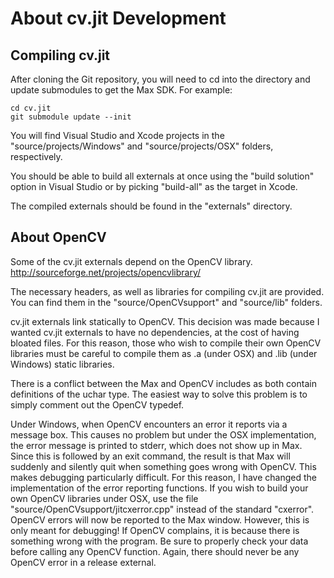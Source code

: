 # About cv.jit Development

## Compiling cv.jit

After cloning the Git repository, you will need to cd into the directory and update submodules to get the Max SDK. For example:

    cd cv.jit
    git submodule update --init

You will find Visual Studio and Xcode projects in the "source/projects/Windows" and "source/projects/OSX" folders, respectively.

You should be able to build all externals at once using the "build solution" option in Visual Studio or by picking "build-all" as the target in Xcode.

The compiled externals should be found in the "externals" directory.

## About OpenCV

Some of the cv.jit externals depend on the OpenCV library. <http://sourceforge.net/projects/opencvlibrary/>

The necessary headers, as well as libraries for compiling cv.jit are provided. You can find them in the "source/OpenCVsupport" and "source/lib" folders.

cv.jit externals link statically to OpenCV. This decision was made because I wanted cv.jit externals to have no dependencies, at the cost of having bloated files. For this reason, those who wish to compile their own OpenCV libraries must be careful to compile them as .a (under OSX) and .lib (under Windows) static libraries.

There is a conflict between the Max and OpenCV includes as both contain definitions of the uchar type. The easiest way to solve this problem is to simply comment out the OpenCV typedef.

Under Windows, when OpenCV encounters an error it reports via a message box. This causes no problem but under the OSX implementation, the error message is printed to stderr, which does not show up in Max. Since this is followed by an exit command, the result is that Max will suddenly and silently quit when something goes wrong with OpenCV. This makes debugging particularly difficult. For this reason, I have changed the implementation of the error reporting functions. If you wish to build your own OpenCV libraries under OSX, use the file "source/OpenCVsupport/jitcxerror.cpp" instead of the standard "cxerror". OpenCV errors will now be reported to the Max window. However, this is only meant for debugging! If OpenCV complains, it is because there is something wrong with the program. Be sure to properly check your data before calling any OpenCV function. Again, there should never be any OpenCV error in a release external. 
